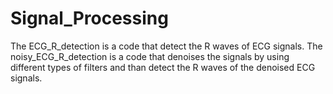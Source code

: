 # Signal_Processing
The ECG_R_detection is a code that detect the R waves of ECG signals.
The noisy_ECG_R_detection is a code that denoises the signals by using different types of filters and than detect the R waves of the denoised ECG signals.
